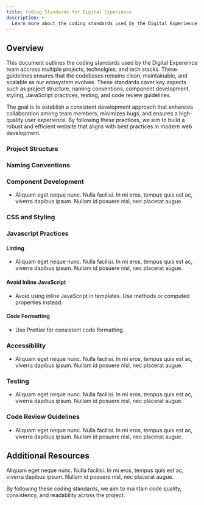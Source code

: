 ```yaml
---
title: Coding Standards for Digital Experience
description: >-
  Learn more about the coding standards used by the Digital Experience team at GitLab.
---
```


## Overview

This document outlines the coding standards used by the Digital Expereince team accross multiple projects, technolgies, and tech stacks. These guidelines ensures that the codebases remains clean, maintainable, and scalable as our ecosystem evolves. These standards cover key aspects such as project structure, naming conventions, component development, styling, JavaScript practices, testing, and code review guidelines. 

The goal is to establish a consistent development approach that enhances collaboration among team members, minimizes bugs, and ensures a high-quality user experience. By following these practices, we aim to build a robust and efficient website that aligns with best practices in modern web development.

### Project Structure

### Naming Conventions

### Component Development

- Aliquam eget neque nunc. Nulla facilisi. In mi eros, tempus quis est ac, viverra dapibus ipsum. Nullam id posuere nisl, nec placerat augue. 

### CSS and Styling

### Javascript Practices

#### Linting

- Aliquam eget neque nunc. Nulla facilisi. In mi eros, tempus quis est ac, viverra dapibus ipsum. Nullam id posuere nisl, nec placerat augue. 


#### Avoid Inline JavaScript

- Avoid using inline JavaScript in templates. Use methods or computed properties instead.

#### Code Formatting

- Use Prettier for consistent code formatting.

### Accessibility

- Aliquam eget neque nunc. Nulla facilisi. In mi eros, tempus quis est ac, viverra dapibus ipsum. Nullam id posuere nisl, nec placerat augue. 

### Testing

- Aliquam eget neque nunc. Nulla facilisi. In mi eros, tempus quis est ac, viverra dapibus ipsum. Nullam id posuere nisl, nec placerat augue. 

### Code Review Guidelines 

- Aliquam eget neque nunc. Nulla facilisi. In mi eros, tempus quis est ac, viverra dapibus ipsum. Nullam id posuere nisl, nec placerat augue.

## Additional Resources 

Aliquam eget neque nunc. Nulla facilisi. In mi eros, tempus quis est ac, viverra dapibus ipsum. Nullam id posuere nisl, nec placerat augue.

By following these coding standards, we aim to maintain code quality, consistency, and readability across the project.
